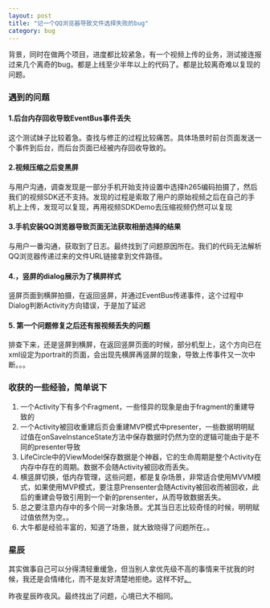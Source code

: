 ```yaml
---
layout: post
title: "记一个QQ浏览器导致文件选择失败的bug"
category: bug
---
```


背景，同时在做两个项目，进度都比较紧急，有一个视频上传的业务，测试接连报过来几个离奇的bug。都是上线至少半年以上的代码了。都是比较离奇难以复现的问题。
### 遇到的问题

#### 1.后台内存回收导致EventBus事件丢失
这个测试妹子比较着急。查找与修正的过程比较痛苦。具体场景时前台页面发送一个事件到后台，而后台页面已经被内存回收导致的。

#### 2.视频压缩之后变黑屏
与用户沟通，调查发现是一部分手机开始支持设置中选择h265编码拍摄了，然后我们的视频SDK还不支持。发现的过程是索取了用户的原始视频之后在自己的手机上上传，发现可以复现，再用视频SDKDemo去压缩视频仍然可以复现

#### 3.手机安装QQ浏览器导致页面无法获取相册选择的结果
与用户一番沟通，获取到了日志。最终找到了问题原因所在。我们的代码无法解析QQ浏览器传递过来的文件URL链接拿到文件路径。

#### 4.，竖屏的dialog展示为了横屏样式
竖屏页面到横屏拍摄，在返回竖屏，并通过EventBus传递事件，这个过程中Dialog判断Activity方向错误，于是加了延迟

#### 5. 第一个问题修复之后还有报视频丢失的问题
排查下来，还是竖屏到横屏，在返回竖屏页面的时候，部分机型上，这个方向已在xml设定为portrait的页面，会出现先横屏再竖屏的现象，导致上传事件又一次中断。。。

### 收获的一些经验，简单说下

1. 一个Activity下有多个Fragment，一些怪异的现象是由于fragment的重建导致的
2. 一个Activity被回收重建后页会重建MVP模式中presenter，一些数据明明赋过值在onSaveInstanceState方法中保存数据时仍然为空的逻辑可能由于是不同的presenter导致
3. LifeCircle中的ViewModel保存数据是个神器，它的生命周期是整个Activity在内存中存在的周期。数据不会随Activity被回收而丢失。
4. 横竖屏切换，低内存管理，这些问题，都是复杂场景，非常适合使用MVVM模式，如果使用MVP模式，要注意Prensenter会随Activity被回收而被回收，此后的重建会导致引用到一个新的prensenter，从而导致数据丢失。
5. 总之要注意内存中的多个同一对象场景。尤其当日志比较奇怪的时候，明明赋过值依然为空。。
6. 大牛都是经验丰富的，知道了场景，就大致晓得了问题所在。。


### 星辰
其实做事自己可以分得清轻重缓急，但当别人拿优先级不高的事情来干扰我的时候，我还是会情绪化，而不是友好清楚地拒绝。这样不好[。](最后这个问题找到原因以后，用户卸载了QQ浏览器可以正常使用了，打算在下个版本里面修复加上提示的。因为这么多年就这一个用户报过来，有些更重要的项目进度比较迫切。而且测试、用户那边都皆大欢喜了，可是这会儿有人来过问原因了，我于是热情解释一番过程与原因，以及查找之不易。。。可是继续要求我这会儿去穷根究底，为了就一个用户上报的问题，去调查一下所有的业务线是否正常，发版。。。你判断有错，我可以委婉一些拒绝你，但不懂圆滑地反驳也算是人之常情吧)



昨夜星辰昨夜风。最终找出了问题，心境已大不相同。

